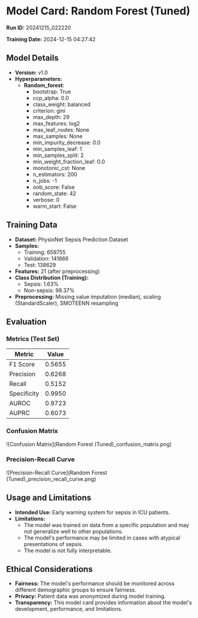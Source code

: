# Model Card: Random Forest (Tuned)

**Run ID:** 20241215_022220

**Training Date:** 2024-12-15 04:27:42

## Model Details

- **Version:** v1.0
- **Hyperparameters:**
  - **Random_forest**:
      - bootstrap: True
      - ccp_alpha: 0.0
      - class_weight: balanced
      - criterion: gini
      - max_depth: 29
      - max_features: log2
      - max_leaf_nodes: None
      - max_samples: None
      - min_impurity_decrease: 0.0
      - min_samples_leaf: 1
      - min_samples_split: 2
      - min_weight_fraction_leaf: 0.0
      - monotonic_cst: None
      - n_estimators: 200
      - n_jobs: -1
      - oob_score: False
      - random_state: 42
      - verbose: 0
      - warm_start: False

## Training Data

- **Dataset:** PhysioNet Sepsis Prediction Dataset
- **Samples:**
    - Training: 659755
    - Validation: 141866
    - Test: 138629
- **Features:** 21 (after preprocessing)
- **Class Distribution (Training):**
    - Sepsis: 1.63%
    - Non-sepsis: 98.37%
- **Preprocessing:** Missing value imputation (median), scaling (StandardScaler), SMOTEENN resampling

## Evaluation

### Metrics (Test Set)

| Metric | Value |
|---|---|
| F1 Score | 0.5655 |
| Precision | 0.6268 |
| Recall | 0.5152 |
| Specificity | 0.9950 |
| AUROC | 0.9723 |
| AUPRC | 0.6073 |

### Confusion Matrix

![Confusion Matrix](Random Forest (Tuned)_confusion_matrix.png)

### Precision-Recall Curve

![Precision-Recall Curve](Random Forest (Tuned)_precision_recall_curve.png)

## Usage and Limitations

- **Intended Use:** Early warning system for sepsis in ICU patients.
- **Limitations:**
    - The model was trained on data from a specific population and may not generalize well to other populations.
    - The model's performance may be limited in cases with atypical presentations of sepsis.
    - The model is not fully interpretable.

## Ethical Considerations

- **Fairness:** The model's performance should be monitored across different demographic groups to ensure fairness.
- **Privacy:** Patient data was anonymized during model training.
- **Transparency:** This model card provides information about the model's development, performance, and limitations.
